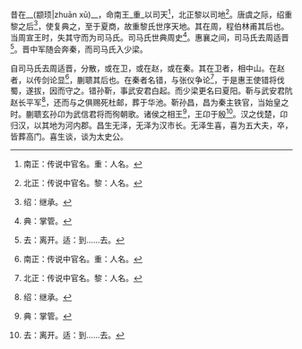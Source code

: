 昔在__(颛顼|zhuān xū)__，命南王_重_以司天[^1]，北正黎以司地[^2]。唐虞之际，绍重黎之后[^3]，使复典之，至于夏商，故重黎氏世序天地。其在周，程伯林甫其后也。当周宣王时，失其守而为司马氏。司马氏世典周史[^4]。惠襄之间，司马氏去周适晋[^5]。晋中军随会奔秦，而司马氏入少梁。

[^1]: 南正：传说中官名。重：人名。
[^2]: 北正：传说中官名。黎：人名。
[^3]: 绍：继承。
[^4]: 典：掌管。
[^5]: 去：离开。适：到……去。


自司马氏去周适晋，分散，或在卫，或在赵，或在秦。其在卫者，相中山。在赵者，以传剑论显[^1]，蒯聩其后也。在秦者名错，与张仪争论[^2]，于是惠王使错将伐蜀，遂拔，因而守之。错孙靳，事武安君白起。而少梁更名曰夏阳。靳与武安君阬赵长平军[^3]，还而与之俱赐死杜邮，葬于华池。靳孙昌，昌为秦主铁官，当始皇之时。蒯聩玄孙卬为武信君将而徇朝歌。诸侯之相王[^4]，王卬于殷[^5]。汉之伐楚，卬归汉，以其地为河内郡。昌生无泽，无泽为汉市长。无泽生喜，喜为五大夫，卒，皆葬高门。喜生谈，谈为太史公。

[^1]: 此句意思是说，以传授剑术理论而显扬名声。剑论，剑术之论。显，显扬，显贵。
[^2]: 据卷七十《张仪列传》载，在伐蜀伐韩先后问题上，司马错主张伐蜀，张仪主张伐韩，秦惠王采纳了司马错的意见。
[^3]: 事在秦昭王四十七年（前260）。秦赵战于长平，赵将赵括指挥失当，使赵军四十余万被俘活埋。详见卷七十三《白起王剪列传》。阬，活埋。
[^4]: 相王：相互尊称为王。
[^5]: 使卬在殷地称王。
